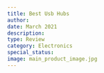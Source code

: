 ```yaml
---
title: Best Usb Hubs
author: 
date: March 2021
description: 
type: Review
category: Electronics
special_status: 
image: main_product_image.jpg
---
```

